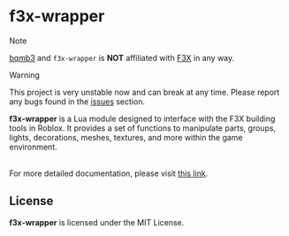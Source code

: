 # f3x-wrapper

> [!NOTE]  
> [bqmb3](https://github.com/bqmb3) and `f3x-wrapper` is **NOT** affiliated with [F3X](https://github.com/F3XTeam) in any way.

> [!WARNING]  
> This project is very unstable now and can break at any time. Please report any bugs found in the [issues](https://github.com/bqmb3/f3x-wrapper/issues) section.

**f3x-wrapper** is a Lua module designed to interface with the F3X building tools in Roblox. It provides a set of functions to manipulate parts, groups, lights, decorations, meshes, textures, and more within the game environment.<br><br>

For more detailed documentation, please visit [this link](https://bqmb3.github.io/f3x-wrapper).

## License

**f3x-wrapper** is licensed under the MIT License.